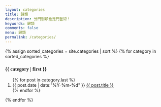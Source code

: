 ```yaml
---
layout: categories
title: 歸類
description: 分門別類也是門藝術！
keywords: 歸類
comments: false
menu: 歸類
permalink: /categories/
---
```


<section class="container posts-content">
{% assign sorted_categories = site.categories | sort %}
{% for category in sorted_categories %}
<h3 style="font-family: 'Apple Chancery', 'WenYue-GuDianMingChaoTi-NC-W5';">{{ category | first }}</h3>
<ol class="posts-list" id="{{ category[0] }}">
{% for post in category.last %}
<li class="posts-list-item">
<span class="posts-list-meta">{{ post.date | date:"%Y-%m-%d" }}</span>
<a class="posts-list-name" href="{{ post.url }}">{{ post.title }}</a>
</li>
{% endfor %}
</ol>
{% endfor %}
</section>
<!-- /section.content -->
